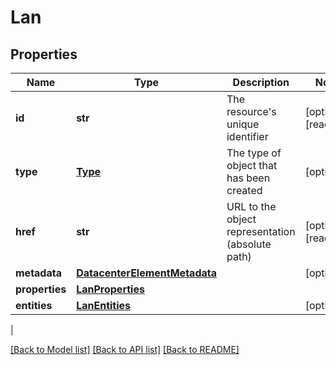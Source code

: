 # Lan

## Properties
| Name | Type | Description | Notes |
------------ | ------------- | ------------- | -------------
| **id** | **str** | The resource&#39;s unique identifier | [optional] [readonly] 
**type** | [**Type**](Type.md) | The type of object that has been created | [optional] 
**href** | **str** | URL to the object representation (absolute path) | [optional] [readonly] 
**metadata** | [**DatacenterElementMetadata**](DatacenterElementMetadata.md) |  | [optional] 
**properties** | [**LanProperties**](LanProperties.md) |  | 
**entities** | [**LanEntities**](LanEntities.md) |  | [optional] 
 |

[[Back to Model list]](../README.md#documentation-for-models) [[Back to API list]](../README.md#documentation-for-api-endpoints) [[Back to README]](../README.md)


